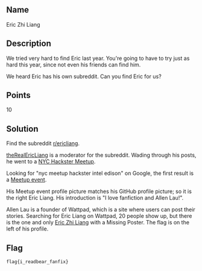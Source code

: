 ## Name
Eric Zhi Liang

## Description
We tried very hard to find Eric last year. You're going to have to try just as hard this year, since not even his friends can find him.

We heard Eric has his own subreddit. Can you find Eric for us?

## Points
10

## Solution

Find the subreddit [r/ericliang](https://www.reddit.com/r/ericliang).

[theRealEricLiang](https://www.reddit.com/user/theRealEricLiang) is a moderator for the subreddit. Wading through his posts, he went to a [NYC Hackster Meetup](https://www.reddit.com/r/creativecoding/comments/51fas9/has_anyone_worked_with_the_intel_edison/). 

Looking for "nyc meetup hackster intel edison" on Google, the first result is a [Meetup event](http://www.meetup.com/Hackster-NYC/events/232881069/).

His Meetup event profile picture matches his GitHub profile picture; so it is the right Eric Liang. His introduction is "I love fanfiction and Allen Lau!".

Allen Lau is a founder of Wattpad, which is a site where users can post their stories. Searching for Eric Liang on Wattpad, 20 people show up, but there is the one and only [Eric Zhi Liang](https://www.wattpad.com/user/ericZhiLiang) with a Missing Poster. The flag is on the left of his profile.


## Flag
`flag{i_readbear_fanfix}`
